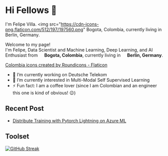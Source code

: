 # Hi Fellows :wave:

I'm Felipe Villa.   <img src="https://cdn-icons-png.flaticon.com/512/197/197560.png" Bogota, Colombia, currently living in  Berlin, Germany.

<p>Welcome to my page! </br> I'm Felipe, Data Scientist and Machine Learning, Deep Learning, and AI Enthusiast from <img src="https://www.flaticon.com/free-icons/colombia" width="13"/> <b>Bogota, Colombia</b>, currently living in <img src="https://www.flaticon.com/free-icon/germany_197571?related_id=197571" width="13"/> <b>Berlin, Germany</b>. </p> 

<a href="https://www.flaticon.com/free-icons/colombia" title="colombia icons">Colombia icons created by Roundicons - Flaticon</a>

- 🔭 I’m currently working on Deutsche Telekom
- 🌱 I’m currently interested in Multi-Modal Self Supervised Learning
- ⚡ Fun fact: I am a coffee lover (since I am Colombian and an engineer this one is kind of obvious! 😉)

## Recent Post

* [Distribute Training with Pytorch Lightning on Azure ML](https://medium.com/@felipe.villa.gen/distribute-traning-with-pytorch-lightning-on-azure-ml-512e0cb1728f)

## Toolset

[![GitHub Streak](https://streak-stats.demolab.com/?user=DenverCoder1&theme=dark)](https://git.io/streak-stats)
